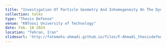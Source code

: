 ```yaml
---
title: "Investigation Of Particle Geometry And Inhomogeneity On The Dynamics In Microfluidic Domains."
collection: talks
type: "Thesis Defense"
venue: "KNToosi University of Technology"
date: Feb. 18 2024
location: "Tehran, Iran"
slidesurl: 'http://fatemehs-ahmadi.github.io/files/F-Ahmadi_thesisdefense.pdf'
---
```

